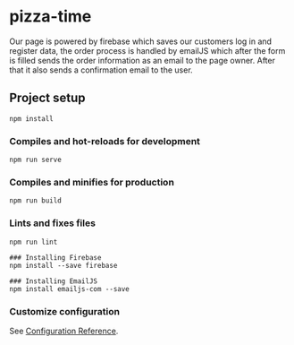 # pizza-time

Our page is powered by firebase which saves our customers log in and register data, the order process is handled by emailJS 
which after the form is filled sends the order information as an email to the page owner. 
After that it also sends a confirmation email to the user.

## Project setup
```
npm install
```

### Compiles and hot-reloads for development
```
npm run serve
```

### Compiles and minifies for production
```
npm run build
```

### Lints and fixes files
```
npm run lint

### Installing Firebase
npm install --save firebase

### Installing EmailJS
npm install emailjs-com --save
```

### Customize configuration
See [Configuration Reference](https://cli.vuejs.org/config/).

